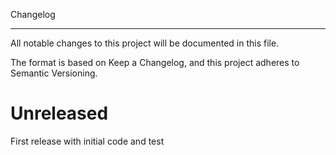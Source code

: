 Changelog
*********

All notable changes to this project will be documented in this file.

The format is based on Keep a Changelog, and this project adheres to
Semantic Versioning.


Unreleased
==========

First release with initial code and test